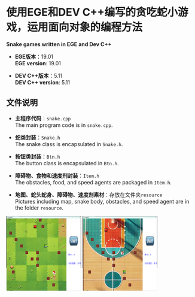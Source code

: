 # 使用EGE和DEV C++编写的贪吃蛇小游戏，运用面向对象的编程方法
**Snake games written in EGE and Dev C++**

- **EGE版本**：19.01  
  **EGE version**: 19.01

- **DEV C++版本**：5.11  
  **DEV C++ version**: 5.11

## 文件说明  
- **主程序代码**：`snake.cpp`  
  The main program code is in `snake.cpp`.
  
- **蛇类封装**：`Snake.h`  
  The snake class is encapsulated in `Snake.h`.
  
- **按钮类封装**：`Btn.h`  
  The button class is encapsulated in `Btn.h`.
  
- **障碍物、食物和速度剂封装**：`Item.h`  
  The obstacles, food, and speed agents are packaged in `Item.h`.

- **地图、蛇头蛇身、障碍物、速度剂素材**：存放在文件夹`resource`  
  Pictures including map, snake body, obstacles, and speed agent are in the folder `resource`.

<img src="./snake/resource/game1.png" alt="游戏图片game" width="200" height="200">
<img src="./snake/resource/game2.png" alt="游戏图片game" width="200" height="200">

